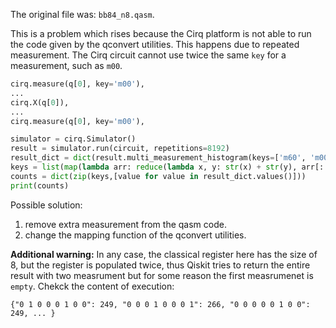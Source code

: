 The original file was: `bb84_n8.qasm`.

This is a problem which rises because the Cirq platform is not able to run the code given by the qconvert utilities.
This happens due to repeated measurement. The Cirq circuit cannot use twice the same `key` for a measurement, such as `m00`.
```python
cirq.measure(q[0], key='m00'),
...
cirq.X(q[0]),
...
cirq.measure(q[0], key='m00'),

simulator = cirq.Simulator()
result = simulator.run(circuit, repetitions=8192)
result_dict = dict(result.multi_measurement_histogram(keys=['m60', 'm00', 'm30', 'm10', 'm20', 'm40', 'm50', 'm70', 'm00', 'm50', 'm60', 'm10', 'm30', 'm70', 'm20', 'm40', ]))
keys = list(map(lambda arr: reduce(lambda x, y: str(x) + str(y), arr[::-1]), result_dict.keys()))
counts = dict(zip(keys,[value for value in result_dict.values()]))
print(counts)
```

Possible solution:
1. remove extra measurement from the qasm code.
1. change the mapping function of the qconvert utilities.

**Additional warning:**
In any case, the classical register here has the size of 8, but the register is populated twice, thus Qiskit tries to return the entire result with two measrument but for some reason the first measrumenet is `empty`. Chekck the content of execution:
```
{"0 1 0 0 0 1 0 0": 249, "0 0 0 1 0 0 0 1": 266, "0 0 0 0 0 1 0 0": 249, ... }
```